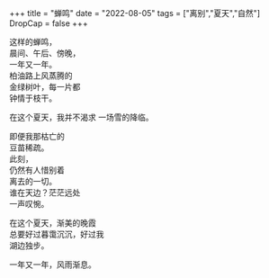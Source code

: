 +++
title = "蝉鸣"
date = "2022-08-05"
tags = ["离别","夏天","自然"]
DropCap = false
+++

这样的蝉鸣，<br>
晨间、午后、傍晚，<br>
一年又一年。<br>
柏油路上风蒸腾的<br>
金绿树叶，每一片都<br>
钟情于枝干。<br>

在这个夏天，我并不渴求
一场雪的降临。<br>

即便我那枯亡的<br>
豆苗稀疏。<br>
此刻，<br>
仍然有人惜别着<br>
离去的一切。<br>
谁在天边？茫茫远处<br>
一声叹惋。<br>

在这个夏天，渐美的晚霞<br>
总要好过暮霭沉沉，好过我<br>
湖边独步。<br>

一年又一年，风雨渐息。<br>


